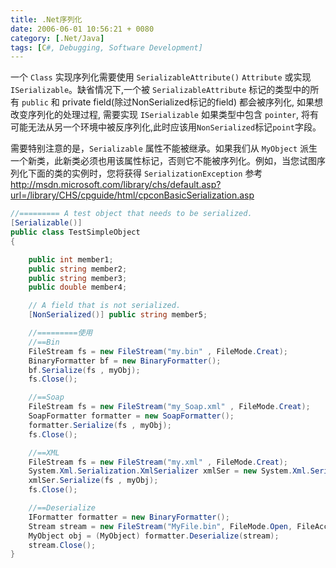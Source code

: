 ```yaml
---
title: .Net序列化
date: 2006-06-01 10:56:21 + 0080
category: [.Net/Java]
tags: [C#, Debugging, Software Development]
---
```


一个 `Class` 实现序列化需要使用 `SerializableAttribute()` `Attribute` 或实现 `ISerializable`。缺省情况下,一个被 `SerializableAttribute` 标记的类型中的所有 `public` 和 private field(除过NonSerialized标记的field) 都会被序列化, 如果想改变序列化的处理过程, 需要实现 `ISerializable` 如果类型中包含 `pointer`, 将有可能无法从另一个环境中被反序列化,此时应该用`NonSerialized`标记`point`字段。  

需要特别注意的是，`Serializable` 属性不能被继承。如果我们从 `MyObject` 派生一个新类，此新类必须也用该属性标记，否则它不能被序列化。例如，当您试图序列化下面的类的实例时，您将获得 `SerializationException` 参考 http://msdn.microsoft.com/library/chs/default.asp?url=/library/CHS/cpguide/html/cpconBasicSerialization.asp  

```c#
//========= A test object that needs to be serialized.
[Serializable()]
public class TestSimpleObject
{

    public int member1;
    public string member2;
    public string member3;
    public double member4;

    // A field that is not serialized.
    [NonSerialized()] public string member5;

    //=========使用
    //==Bin
    FileStream fs = new FileStream("my.bin" , FileMode.Creat);
    BinaryFormatter bf = new BinaryFormatter();
    bf.Serialize(fs , myObj);
    fs.Close();

    //==Soap
    FileStream fs = new FileStream("my_Soap.xml" , FileMode.Creat);
    SoapFormatter formatter = new SoapFormatter();
    formatter.Serialize(fs , myObj);
    fs.Close();

    //==XML
    FileStream fs = new FileStream("my.xml" , FileMode.Creat);
    System.Xml.Serialization.XmlSerializer xmlSer = new System.Xml.Serialization.XmlSerializer(typeof(MyType));
    xmlSer.Serialize(fs , myObj);
    fs.Close();

    //==Deserialize
    IFormatter formatter = new BinaryFormatter();
    Stream stream = new FileStream("MyFile.bin", FileMode.Open, FileAccess.Read, FileShare.Read);
    MyObject obj = (MyObject) formatter.Deserialize(stream);
    stream.Close();
}
```